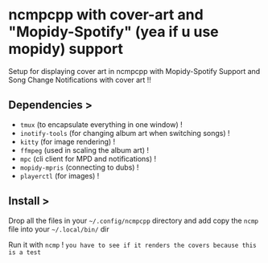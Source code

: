 # ncmpcpp with cover-art and "Mopidy-Spotify" (yea if u use mopidy) support

Setup for displaying cover art in ncmpcpp with Mopidy-Spotify Support and Song Change Notifications with cover art !!

## Dependencies >

- `tmux`           (to encapsulate everything in one window)  !
- `inotify-tools`  (for changing album art when switching songs) ! 
- `kitty`          (for image rendering)  !
- `ffmpeg`         (used in scaling the album art)  !
- `mpc`            (cli client for MPD and notifications)  !
- `mopidy-mpris`   (connecting to dubs)  !
- `playerctl`      (for images)  !

## Install >
Drop all the files in your `~/.config/ncmpcpp` directory and add copy  the ```ncmp``` file into your `~/.local/bin/` dir


Run it with `ncmp` !
``you have to see if it renders the covers because this is a test``
